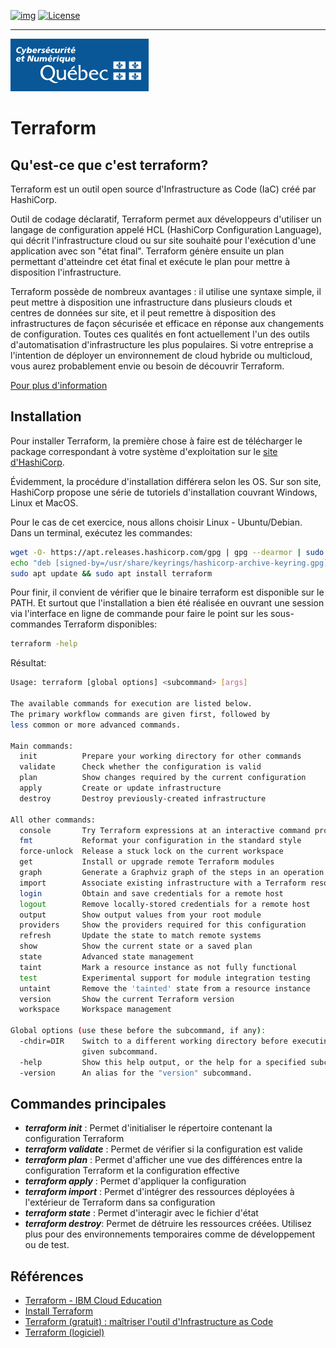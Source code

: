 <!-- ENTETE -->
[![img](https://img.shields.io/badge/Lifecycle-Experimental-339999)](https://www.quebec.ca/gouv/politiques-orientations/vitrine-numeriqc/accompagnement-des-organismes-publics/demarche-conception-services-numeriques)
[![License](https://img.shields.io/badge/Licence-LiLiQ--R-blue)](LICENSE_FR)

---

<div>
    <img src="https://github.com/CQEN-QDCE/.github/blob/main/images/mcn.png">
</div>
<!-- FIN ENTETE -->

# Terraform

## Qu'est-ce que c'est terraform?
Terraform est un outil open source d'Infrastructure as Code (IaC) créé par HashiCorp.

Outil de codage déclaratif, Terraform permet aux développeurs d'utiliser un langage de configuration appelé HCL (HashiCorp Configuration Language), qui décrit l'infrastructure cloud ou sur site souhaité pour l'exécution d'une application avec son "état final". Terraform génère ensuite un plan permettant d'atteindre cet état final et exécute le plan pour mettre à disposition l'infrastructure.

Terraform possède de nombreux avantages : il utilise une syntaxe simple, il peut mettre à disposition une infrastructure dans plusieurs clouds et centres de données sur site, et il peut remettre à disposition des infrastructures de façon sécurisée et efficace en réponse aux changements de configuration. Toutes ces qualités en font actuellement l'un des outils d'automatisation d'infrastructure les plus populaires. Si votre entreprise a l'intention de déployer un environnement de cloud hybride ou multicloud, vous aurez probablement envie ou besoin de découvrir Terraform.

[Pour plus d'information](https://www.ibm.com/fr-fr/cloud/learn/terraform)

## Installation
Pour installer Terraform, la première chose à faire est de télécharger le package correspondant à votre système d'exploitation sur le [site d'HashiCorp](https://www.terraform.io/downloads). 

Évidemment, la procédure d'installation différera selon les OS. Sur son site, HashiCorp propose une série de tutoriels d'installation couvrant Windows, Linux et MacOS.

Pour le cas de cet exercice, nous allons choisir Linux - Ubuntu/Debian.
Dans un terminal, exécutez les commandes:
```bash
wget -O- https://apt.releases.hashicorp.com/gpg | gpg --dearmor | sudo tee /usr/share/keyrings/hashicorp-archive-keyring.gpg
echo "deb [signed-by=/usr/share/keyrings/hashicorp-archive-keyring.gpg] https://apt.releases.hashicorp.com $(lsb_release -cs) main" | sudo tee /etc/apt/sources.list.d/hashicorp.list
sudo apt update && sudo apt install terraform
```

Pour finir, il convient de vérifier que le binaire terraform est disponible sur le PATH. Et surtout que l'installation a bien été réalisée en ouvrant une session via l'interface en ligne de commande pour faire le point sur les sous-commandes Terraform disponibles:
```bash
terraform -help
```

Résultat:
```bash
Usage: terraform [global options] <subcommand> [args]

The available commands for execution are listed below.
The primary workflow commands are given first, followed by
less common or more advanced commands.

Main commands:
  init          Prepare your working directory for other commands
  validate      Check whether the configuration is valid
  plan          Show changes required by the current configuration
  apply         Create or update infrastructure
  destroy       Destroy previously-created infrastructure

All other commands:
  console       Try Terraform expressions at an interactive command prompt
  fmt           Reformat your configuration in the standard style
  force-unlock  Release a stuck lock on the current workspace
  get           Install or upgrade remote Terraform modules
  graph         Generate a Graphviz graph of the steps in an operation
  import        Associate existing infrastructure with a Terraform resource
  login         Obtain and save credentials for a remote host
  logout        Remove locally-stored credentials for a remote host
  output        Show output values from your root module
  providers     Show the providers required for this configuration
  refresh       Update the state to match remote systems
  show          Show the current state or a saved plan
  state         Advanced state management
  taint         Mark a resource instance as not fully functional
  test          Experimental support for module integration testing
  untaint       Remove the 'tainted' state from a resource instance
  version       Show the current Terraform version
  workspace     Workspace management

Global options (use these before the subcommand, if any):
  -chdir=DIR    Switch to a different working directory before executing the
                given subcommand.
  -help         Show this help output, or the help for a specified subcommand.
  -version      An alias for the "version" subcommand.
```

## Commandes principales
- ***terraform init*** : Permet d'initialiser le répertoire contenant la configuration Terraform
- ***terraform validate*** : Permet de vérifier si la configuration est valide
- ***terraform plan*** : Permet d'afficher une vue des différences entre la configuration Terraform et la configuration effective
- ***terraform apply*** : Permet d'appliquer la configuration
- ***terraform import*** : Permet d'intégrer des ressources déployées à l'extérieur de Terraform dans sa configuration
- ***terraform state*** : Permet d'interagir avec le fichier d'état
- ***terraform destroy***: Permet de détruire les ressources créées. Utilisez plus pour des environnements temporaires comme de développement ou de test.

## Références
- [Terraform - IBM Cloud Education](https://www.ibm.com/fr-fr/cloud/learn/terraform)
- [Install Terraform](https://learn.hashicorp.com/tutorials/terraform/install-cli)
- [Terraform (gratuit) : maîtriser l'outil d'Infrastructure as Code](https://www.journaldunet.fr/web-tech/guide-de-l-entreprise-digitale/1443824-terraform-gratuit-maitriser-l-outil-d-infrastructure-as-code/)
- [Terraform (logiciel)](https://fr.wikipedia.org/wiki/Terraform_(logiciel))
